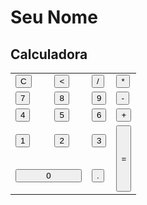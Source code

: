 <!DOCTYPE html>
<html lang="pt--br">
<head>
    <meta charset="UTF-8">
    <meta http-equiv="X-UA-Compatible" content="IE=edge">
    <meta name="viewport" content="width=device-width, initial-scale=1.0">
    <title>Calculadora</title>
    <link rel="stylesheet" href="style.css">
    <script src="calculadora.js"></script>
</head>
<body>
    <div class="fundo">
        <h1>Seu Nome</h1>
        <div class="calculadora">
            <h2>Calculadora</i></h2>
            <p id="resultado"></p>
                <table>                 
                    <tr>
                        <td><button class="botao" onclick="clean()">C</td>
                        <td><button class="botao" onclick="back()"><</td>
                        <td><button class="botao" onclick="insert('/')">/</button></td>
                        <td><button class="botao" onclick="insert('*')">*</button></td>
                    </tr>
                    <tr>
                        <td><button class="botao" onclick="insert('7')">7</button></td>
                        <td><button class="botao" onclick="insert('8')">8</button></td>
                        <td><button class="botao" onclick="insert('9')">9</button></td>
                        <td><button class="botao" onclick="insert('-')">-</button></td>
                    </tr>
                    <tr>
                        <td><button class="botao" onclick="insert('4')">4</button></td>
                        <td><button class="botao" onclick="insert('5')">5</button></td>
                        <td><button class="botao" onclick="insert('6')">6</button></td>
                        <td><button class="botao" onclick="insert('+')">+</button></td>
                    </tr>
                    <tr>
                        <td><button class="botao" onclick="insert('1')">1</button></td>
                        <td><button class="botao" onclick="insert('2')">2</button></td>
                        <td><button class="botao" onclick="insert('3')">3</button></td>
                        <td rowspan="2"><button class="botao" style="height: 106px;" onclick="calcular()">=</button></td>
                    </tr>
                    <tr>
                        <td colspan="2"><button class="botao" style="width: 106px;" onclick="insert('0')">0</button></td>
                        <td><button class="botao" onclick="insert('.')">.</button></td>
                    </tr>
                </table>
        </div>
    </div>
</body>
</html>

